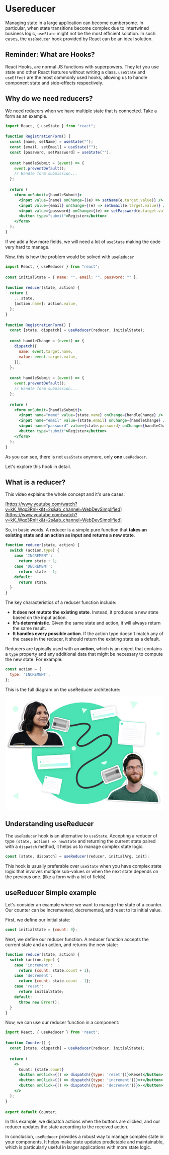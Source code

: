 # Usereducer

Managing state in a large application can become cumbersome. In particular, when state transitions become complex due to intertwined business logic, `useState` might not be the most efficient solution. In such cases, the `useReducer` hook provided by React can be an ideal solution.

## Reminder: What are Hooks?

React Hooks, are normal JS functions with superpowers. They let you use state and other React features without writing a class. `useState` and `useEffect` are the most commonly used hooks, allowing us to handle component state and side-effects respectively.

## Why do we need reducers?

We need reducers when we have multiple state that is connected. Take a form as an example.

```jsx
import React, { useState } from "react";

function RegistrationForm() {
  const [name, setName] = useState("");
  const [email, setEmail] = useState("");
  const [password, setPassword] = useState("");

  const handleSubmit = (event) => {
    event.preventDefault();
    // Handle form submission...
  };

  return (
    <form onSubmit={handleSubmit}>
      <input value={name} onChange={(e) => setName(e.target.value)} />
      <input value={email} onChange={(e) => setEmail(e.target.value)} />
      <input value={password} onChange={(e) => setPassword(e.target.value)}  />
      <button type="submit">Register</button>
    </form>
  );
}
```

If we add a few more fields, we will need a lot of `useState` making the code very hard to manage.

Now, this is how the problem would be solved with `useReducer`

```jsx
import React, { useReducer } from "react";

const initialState = { name: "", email: "", password: "" };

function reducer(state, action) {
  return {
    ...state,
    [action.name]: action.value,
  };
}

function RegistrationForm() {
  const [state, dispatch] = useReducer(reducer, initialState);

  const handleChange = (event) => {
    dispatch({
      name: event.target.name,
      value: event.target.value,
    });
  };

  const handleSubmit = (event) => {
    event.preventDefault();
    // Handle form submission...
  };

  return (
    <form onSubmit={handleSubmit}>
      <input name="name" value={state.name} onChange={handleChange} />
      <input name="email" value={state.email} onChange={handleChange} />
      <input name="password" value={state.password} onChange={handleChange} />
      <button type="submit">Register</button>
    </form>
  );
}
```

As you can see, there is not `useState` anymore, only **one** `useReducer`. 

Let's explore this hook in detail.

## What is a reducer?

This video explains the whole concept and it's use cases:

[https://www.youtube.com/watch?v=kK_Wqx3RnHk&t=2s&ab_channel=WebDevSimplified](https://www.youtube.com/watch?v=kK_Wqx3RnHk&t=2s&ab_channel=WebDevSimplified)

So, in basic words. A reducer is a simple pure function that **takes an existing state and an action as input and returns a new state**.

```jsx
function reducer(state, action) {
  switch (action.type) {
    case 'INCREMENT':
      return state + 1;
    case 'DECREMENT':
      return state - 1;
    default:
      return state;
  }
}
```

The key characteristics of a reducer function include:

- **It does not mutate the existing state**. Instead, it produces a new state based on the input action.
- **It's deterministic**. Given the same state and action, it will always return the same result.
- **It handles every possible action**. If the action type doesn't match any of the cases in the reducer, it should return the existing state as a default.

Reducers are typically used with an **action**, which is an object that contains a `type` property and any additional data that might be necessary to compute the new state. For example:

```jsx
const action = {
  type: 'INCREMENT',
};
```

This is the full diagram on the useReducer architecture:

![Untitled](/front-end-course/asynchronous-javascript/intro-to-asyncronous-programing/untitled.png)

## Understanding useReducer

The `useReducer` hook is an alternative to `useState`. Accepting a reducer of type `(state, action) => newState` and returning the current state paired with a `dispatch` method, it helps us to manage complex state logic.

```jsx
const [state, dispatch] = useReducer(reducer, initialArg, init);
```

This hook is usually preferable over `useState` when you have complex state logic that involves multiple sub-values or when the next state depends on the previous one. (like a form with a lot of fields)

## useReducer Simple example

Let's consider an example where we want to manage the state of a counter. Our counter can be incremented, decremented, and reset to its initial value.

First, we define our initial state:

```jsx
const initialState = {count: 0};
```

Next, we define our reducer function. A reducer function accepts the current state and an action, and returns the new state:

```jsx
function reducer(state, action) {
  switch (action.type) {
    case 'increment':
      return {count: state.count + 1};
    case 'decrement':
      return {count: state.count - 1};
    case 'reset':
      return initialState;
    default:
      throw new Error();
  }
}

```

Now, we can use our reducer function in a component:

```jsx
import React, { useReducer } from 'react';

function Counter() {
  const [state, dispatch] = useReducer(reducer, initialState);

  return (
    <>
      Count: {state.count}
      <button onClick={() => dispatch({type: 'reset'})}>Reset</button>
      <button onClick={() => dispatch({type: 'increment'})}>+</button>
      <button onClick={() => dispatch({type: 'decrement'})}>-</button>
    </>
  );
}

export default Counter;

```

In this example, we dispatch actions when the buttons are clicked, and our reducer updates the state according to the received action.

In conclusion, `useReducer` provides a robust way to manage complex state in your components. It helps make state updates predictable and maintainable, which is particularly useful in larger applications with more state logic.